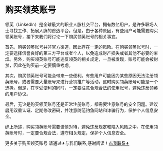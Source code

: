 # 购买领英账号

领英（LinkedIn）是全球最大的职业人脉社交平台，拥有数亿用户，是许多职场人士寻找工作、拓展人脉的首选平台。但是，由于各种原因，有些用户可能需要购买领英账号，接下来我们将讨论一下购买领英账号的相关事宜。

首先，购买领英账号并非官方渠道，因此存在一定的风险。在购买领英账号时，一定要选择信誉良好的第三方平台或者个人，以免造成财产损失或者其他不必要的麻烦。另外，购买领英账号可能违反领英的相关规定，一旦被发现，账号可能会被封禁，因此在购买前一定要慎重考虑。

其次，购买领英账号可能会带来一些便利。有些用户可能因为某些原因无法注册领英账号，或者需要大量账号来进行营销推广等活动，这时购买领英账号可能是一个选择。但是，在享受便利的同时，一定要注意合规合法的使用账号，避免违反领英的用户协议。

最后，无论是购买领英账号还是正常注册账号，都需要注意账号的安全问题。建议启用双重认证、定期修改密码，并注意防范钓鱼网站和诈骗行为，保护个人信息安全。

综上所述，购买领英账号需要谨慎对待，避免违反规定和陷入风险之中。在使用领英账号时，一定要合规合法，遵守相关规定，保护个人信息安全。

更多关于购买领英账号 请通过✈与我们联系,感谢阅读！[点我联系✈](https://blog.k02.cc)